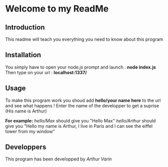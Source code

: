 # Welcome to my ReadMe
## Introduction
This readme will teach you everything you need to know about this program

## Installation
You simply have to open your node.js prompt and launch : **node index.js**
Then type on your url : **localhost:1337/**

## Usage
To make this program work you shoud add **hello/your name here** to the url and see what happens !
Enter the name of the developper to get a suprise (His name is Arthur)

**For example:**
_hello/Max_ should give you "Hello Max"
_hello/Arthur_ should give you "Hello my name is Arthur, I live in Paris and I can see the eiffel tower from my window"

## Developpers
This program has been developped by _Arthur Varin_